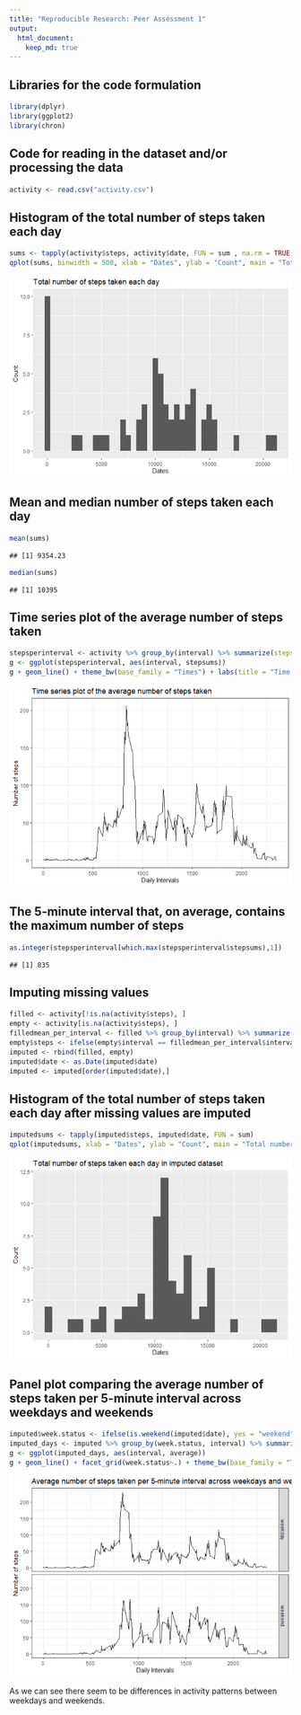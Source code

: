 ```yaml
---
title: "Reproducible Research: Peer Assessment 1"
output: 
  html_document:
    keep_md: true
---
```


## Libraries for the code formulation

```r
library(dplyr)
library(ggplot2)
library(chron)
```

## Code for reading in the dataset and/or processing the data


```r
activity <- read.csv("activity.csv")
```
## Histogram of the total number of steps taken each day


```r
sums <- tapply(activity$steps, activity$date, FUN = sum , na.rm = TRUE)
qplot(sums, binwidth = 500, xlab = "Dates", ylab = "Count", main = "Total number of steps taken each day")
```

![](PA1_template_files/figure-html/unnamed-chunk-3-1.png)<!-- -->

## Mean and median number of steps taken each day


```r
mean(sums)
```

```
## [1] 9354.23
```

```r
median(sums)
```

```
## [1] 10395
```
## Time series plot of the average number of steps taken

```r
stepsperinterval <- activity %>% group_by(interval) %>% summarize(stepsums = sum(steps, na.rm = TRUE))
g <- ggplot(stepsperinterval, aes(interval, stepsums))
g + geom_line() + theme_bw(base_family = "Times") + labs(title = "Time series plot of the average number of steps taken",x = "Daily Intervals", y = "Number of steps")
```

![](PA1_template_files/figure-html/unnamed-chunk-5-1.png)<!-- -->

## The 5-minute interval that, on average, contains the maximum number of steps


```r
as.integer(stepsperinterval[which.max(stepsperinterval$stepsums),1])
```

```
## [1] 835
```
## Imputing missing values

```r
filled <- activity[!is.na(activity$steps), ]
empty <- activity[is.na(activity$steps), ]
filledmean_per_interval <- filled %>% group_by(interval) %>% summarize(average = mean(steps))
empty$steps <- ifelse(empty$interval == filledmean_per_interval$interval, filledmean_per_interval$average)
imputed <- rbind(filled, empty)
imputed$date <- as.Date(imputed$date)
imputed <- imputed[order(imputed$date),]
```

## Histogram of the total number of steps taken each day after missing values are imputed

```r
imputedsums <- tapply(imputed$steps, imputed$date, FUN = sum)
qplot(imputedsums, xlab = "Dates", ylab = "Count", main = "Total number of steps taken each day in imputed dataset")
```

![](PA1_template_files/figure-html/unnamed-chunk-8-1.png)<!-- -->

## Panel plot comparing the average number of steps taken per 5-minute interval across weekdays and weekends

```r
imputed$week.status <- ifelse(is.weekend(imputed$date), yes = "weekend", no = "weekday")
imputed_days <- imputed %>% group_by(week.status, interval) %>% summarize(average = sum(steps))
g <- ggplot(imputed_days, aes(interval, average))
g + geom_line() + facet_grid(week.status~.) + theme_bw(base_family = "Times") + labs(title = "Average number of steps taken per 5-minute interval across weekdays and weekends", x = "Daily Intervals", y = "Number of steps")
```

![](PA1_template_files/figure-html/unnamed-chunk-9-1.png)<!-- -->

As we can see there seem to be differences in activity patterns between weekdays and weekends.
